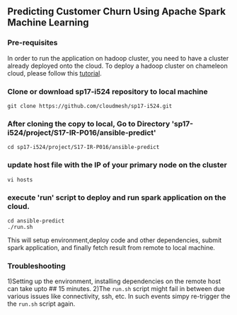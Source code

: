 ## Predicting Customer Churn Using Apache Spark Machine Learning

### Pre-requisites
In order to run the application on hadoop cluster, you need to have a cluster already deployed onto the cloud. To deploy a hadoop cluster on chameleon cloud, please follow this [tutorial](https://cloudmesh.github.io/classes/lesson/devops/hadoop.html).

### Clone or download sp17-i524 repository to local machine
```
git clone https://github.com/cloudmesh/sp17-i524.git

 ```
 ### After cloning the copy to local, Go to Directory 'sp17-i524/project/S17-IR-P016/ansible-predict'
 ```
 cd sp17-i524/project/S17-IR-P016/ansible-predict
```

### update host file with the IP of your primary node on the cluster
```
vi hosts
```

### execute 'run' script to deploy and run spark application on the cloud.
```
cd ansible-predict
./run.sh
```
This will setup environment,deploy code and other dependencies, submit spark application, and finally fetch result from remote to local machine.

### Troubleshooting
1)Setting up the environment, installing dependencies on the remote host can take upto ## 15 minutes.
2)The ```run.sh``` script might fail in between due various issues like connectivity, ssh, etc. In such events simpy re-trigger the the ```run.sh``` script again.
